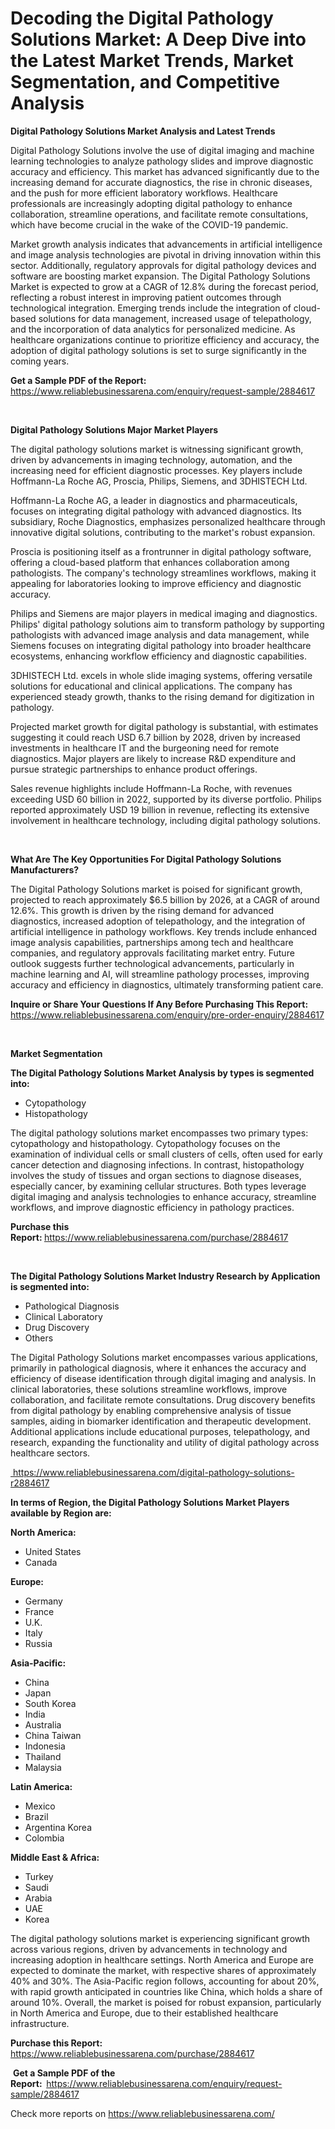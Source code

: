 <p><h1>Decoding the Digital Pathology Solutions Market: A Deep Dive into the Latest Market Trends, Market Segmentation, and Competitive Analysis</h1></p><p><strong>Digital Pathology Solutions Market Analysis and Latest Trends</strong></p>
<p><p>Digital Pathology Solutions involve the use of digital imaging and machine learning technologies to analyze pathology slides and improve diagnostic accuracy and efficiency. This market has advanced significantly due to the increasing demand for accurate diagnostics, the rise in chronic diseases, and the push for more efficient laboratory workflows. Healthcare professionals are increasingly adopting digital pathology to enhance collaboration, streamline operations, and facilitate remote consultations, which have become crucial in the wake of the COVID-19 pandemic.</p><p>Market growth analysis indicates that advancements in artificial intelligence and image analysis technologies are pivotal in driving innovation within this sector. Additionally, regulatory approvals for digital pathology devices and software are boosting market expansion. The Digital Pathology Solutions Market is expected to grow at a CAGR of 12.8% during the forecast period, reflecting a robust interest in improving patient outcomes through technological integration. Emerging trends include the integration of cloud-based solutions for data management, increased usage of telepathology, and the incorporation of data analytics for personalized medicine. As healthcare organizations continue to prioritize efficiency and accuracy, the adoption of digital pathology solutions is set to surge significantly in the coming years.</p></p>
<p><strong>Get a Sample PDF of the Report:&nbsp;</strong> <a href="https://www.reliablebusinessarena.com/enquiry/request-sample/2884617?utm_campaign=3368&utm_medium=2&utm_source=Github&utm_content=ia&utm_term=13032025&utm_id=digital-pathology-solutions">https://www.reliablebusinessarena.com/enquiry/request-sample/2884617</a></p>
<p>&nbsp;</p>
<p><strong>Digital Pathology Solutions Major Market Players</strong></p>
<p><p>The digital pathology solutions market is witnessing significant growth, driven by advancements in imaging technology, automation, and the increasing need for efficient diagnostic processes. Key players include Hoffmann-La Roche AG, Proscia, Philips, Siemens, and 3DHISTECH Ltd.</p><p>Hoffmann-La Roche AG, a leader in diagnostics and pharmaceuticals, focuses on integrating digital pathology with advanced diagnostics. Its subsidiary, Roche Diagnostics, emphasizes personalized healthcare through innovative digital solutions, contributing to the market's robust expansion.</p><p>Proscia is positioning itself as a frontrunner in digital pathology software, offering a cloud-based platform that enhances collaboration among pathologists. The company's technology streamlines workflows, making it appealing for laboratories looking to improve efficiency and diagnostic accuracy.</p><p>Philips and Siemens are major players in medical imaging and diagnostics. Philips' digital pathology solutions aim to transform pathology by supporting pathologists with advanced image analysis and data management, while Siemens focuses on integrating digital pathology into broader healthcare ecosystems, enhancing workflow efficiency and diagnostic capabilities.</p><p>3DHISTECH Ltd. excels in whole slide imaging systems, offering versatile solutions for educational and clinical applications. The company has experienced steady growth, thanks to the rising demand for digitization in pathology.</p><p>Projected market growth for digital pathology is substantial, with estimates suggesting it could reach USD 6.7 billion by 2028, driven by increased investments in healthcare IT and the burgeoning need for remote diagnostics. Major players are likely to increase R&D expenditure and pursue strategic partnerships to enhance product offerings.</p><p>Sales revenue highlights include Hoffmann-La Roche, with revenues exceeding USD 60 billion in 2022, supported by its diverse portfolio. Philips reported approximately USD 19 billion in revenue, reflecting its extensive involvement in healthcare technology, including digital pathology solutions.</p></p>
<p>&nbsp;</p>
<p><strong>What Are The Key Opportunities For Digital Pathology Solutions Manufacturers?</strong></p>
<p><p>The Digital Pathology Solutions market is poised for significant growth, projected to reach approximately $6.5 billion by 2026, at a CAGR of around 12.6%. This growth is driven by the rising demand for advanced diagnostics, increased adoption of telepathology, and the integration of artificial intelligence in pathology workflows. Key trends include enhanced image analysis capabilities, partnerships among tech and healthcare companies, and regulatory approvals facilitating market entry. Future outlook suggests further technological advancements, particularly in machine learning and AI, will streamline pathology processes, improving accuracy and efficiency in diagnostics, ultimately transforming patient care.</p></p>
<p><strong>Inquire or Share Your Questions If Any Before Purchasing This Report:</strong> <a href="https://www.reliablebusinessarena.com/enquiry/pre-order-enquiry/2884617?utm_campaign=3368&utm_medium=2&utm_source=Github&utm_content=ia&utm_term=13032025&utm_id=digital-pathology-solutions">https://www.reliablebusinessarena.com/enquiry/pre-order-enquiry/2884617</a></p>
<p>&nbsp;</p>
<p><strong>Market Segmentation</strong></p>
<p><strong>The Digital Pathology Solutions Market Analysis by types is segmented into:</strong></p>
<p><ul><li>Cytopathology</li><li>Histopathology</li></ul></p>
<p><p>The digital pathology solutions market encompasses two primary types: cytopathology and histopathology. Cytopathology focuses on the examination of individual cells or small clusters of cells, often used for early cancer detection and diagnosing infections. In contrast, histopathology involves the study of tissues and organ sections to diagnose diseases, especially cancer, by examining cellular structures. Both types leverage digital imaging and analysis technologies to enhance accuracy, streamline workflows, and improve diagnostic efficiency in pathology practices.</p></p>
<p><strong>Purchase this Report:&nbsp;</strong><a href="https://www.reliablebusinessarena.com/purchase/2884617?utm_campaign=3368&utm_medium=2&utm_source=Github&utm_content=ia&utm_term=13032025&utm_id=digital-pathology-solutions">https://www.reliablebusinessarena.com/purchase/2884617</a></p>
<p>&nbsp;</p>
<p><strong>The Digital Pathology Solutions Market Industry Research by Application is segmented into:</strong></p>
<p><ul><li>Pathological Diagnosis</li><li>Clinical Laboratory</li><li>Drug Discovery</li><li>Others</li></ul></p>
<p><p>The Digital Pathology Solutions market encompasses various applications, primarily in pathological diagnosis, where it enhances the accuracy and efficiency of disease identification through digital imaging and analysis. In clinical laboratories, these solutions streamline workflows, improve collaboration, and facilitate remote consultations. Drug discovery benefits from digital pathology by enabling comprehensive analysis of tissue samples, aiding in biomarker identification and therapeutic development. Additional applications include educational purposes, telepathology, and research, expanding the functionality and utility of digital pathology across healthcare sectors.</p></p>
<p><a href="https://www.reliablebusinessarena.com/digital-pathology-solutions-r2884617?utm_campaign=3368&utm_medium=2&utm_source=Github&utm_content=ia&utm_term=13032025&utm_id=digital-pathology-solutions">&nbsp;https://www.reliablebusinessarena.com/digital-pathology-solutions-r2884617</a></p>
<p><strong>In terms of Region, the Digital Pathology Solutions Market Players available by Region are:</strong></p>
<p>
    <p> <strong> North America: </strong>
        <ul>
            <li>United States</li>
            <li>Canada</li>
        </ul>
        </p> 
    <p> <strong> Europe: </strong>
        <ul>
            <li>Germany</li>
            <li>France</li>
            <li>U.K.</li>
            <li>Italy</li>
            <li>Russia</li>
        </ul>
        </p> 
    <p> <strong> Asia-Pacific: </strong>
        <ul>
            <li>China</li>
            <li>Japan</li>
            <li>South Korea</li>
            <li>India</li>
            <li>Australia</li>
            <li>China Taiwan</li>
            <li>Indonesia</li>
            <li>Thailand</li>
            <li>Malaysia</li>
        </ul>
        </p> 
    <p> <strong> Latin America: </strong>
        <ul>
            <li>Mexico</li>
            <li>Brazil</li>
            <li>Argentina Korea</li>
            <li>Colombia</li>
        </ul>
        </p> 
    <p> <strong> Middle East & Africa: </strong>
        <ul>
            <li>Turkey</li>
            <li>Saudi</li>
            <li>Arabia</li>
            <li>UAE</li>
            <li>Korea</li>
        </ul>
    </p>
    </p>
<p><p>The digital pathology solutions market is experiencing significant growth across various regions, driven by advancements in technology and increasing adoption in healthcare settings. North America and Europe are expected to dominate the market, with respective shares of approximately 40% and 30%. The Asia-Pacific region follows, accounting for about 20%, with rapid growth anticipated in countries like China, which holds a share of around 10%. Overall, the market is poised for robust expansion, particularly in North America and Europe, due to their established healthcare infrastructure.</p></p>
<p><strong>Purchase this Report: </strong><a href="https://www.reliablebusinessarena.com/purchase/2884617?utm_campaign=3368&utm_medium=2&utm_source=Github&utm_content=ia&utm_term=13032025&utm_id=digital-pathology-solutions">https://www.reliablebusinessarena.com/purchase/2884617</a></p>
<p>&nbsp;<strong>Get a Sample PDF of the Report:&nbsp;&nbsp;</strong><a href="https://www.reliablebusinessarena.com/enquiry/request-sample/2884617?utm_campaign=3368&utm_medium=2&utm_source=Github&utm_content=ia&utm_term=13032025&utm_id=digital-pathology-solutions">https://www.reliablebusinessarena.com/enquiry/request-sample/2884617</a></p>
<p><strong></strong></p>
<p>Check more reports on <a href="https://www.reliablebusinessarena.com/?utm_campaign=3368&utm_medium=2&utm_source=Github&utm_content=ia&utm_term=13032025&utm_id=digital-pathology-solutions">https://www.reliablebusinessarena.com/</a></p>